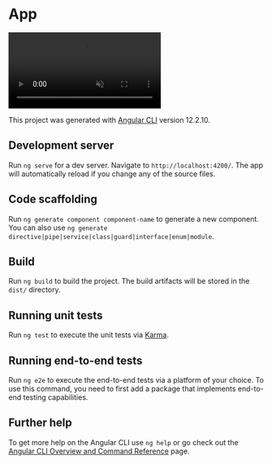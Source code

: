 # App
<video src="https://user-images.githubusercontent.com/46685308/120080601-603c5380-c0d7-11eb-82b2-345d0bff7581.mp4" data-canonical-src="https://user-images.githubusercontent.com/46685308/120080601-603c5380-c0d7-11eb-82b2-345d0bff7581.mp4" controls="controls" muted="muted" class="d-block rounded-bottom-2 border-top width-fit" style="max-height:640px;">

  </video>


This project was generated with [Angular CLI](https://github.com/angular/angular-cli) version 12.2.10.

## Development server

Run `ng serve` for a dev server. Navigate to `http://localhost:4200/`. The app will automatically reload if you change any of the source files.

## Code scaffolding

Run `ng generate component component-name` to generate a new component. You can also use `ng generate directive|pipe|service|class|guard|interface|enum|module`.

## Build

Run `ng build` to build the project. The build artifacts will be stored in the `dist/` directory.

## Running unit tests

Run `ng test` to execute the unit tests via [Karma](https://karma-runner.github.io).

## Running end-to-end tests

Run `ng e2e` to execute the end-to-end tests via a platform of your choice. To use this command, you need to first add a package that implements end-to-end testing capabilities.

## Further help

To get more help on the Angular CLI use `ng help` or go check out the [Angular CLI Overview and Command Reference](https://angular.io/cli) page.

